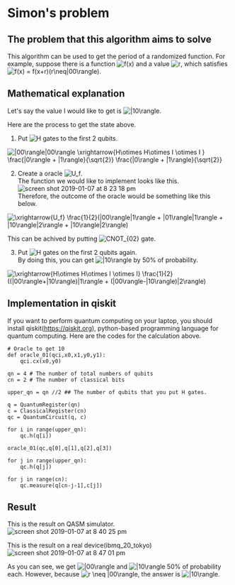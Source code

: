 # Simon's problem

## The problem that this algorithm aims to solve  
 This algorithm can be used to get the period of a randomized function. For example, suppose there is a function <img src="https://latex.codecogs.com/gif.latex?f(x)" title="f(x)" /> and a value <img src="https://latex.codecogs.com/gif.latex?r" title="r" />, which satisfies <img src="https://latex.codecogs.com/gif.latex?f(x)&space;=&space;f(x&plus;r)(r\neq|00\rangle)" title="f(x) = f(x+r)(r\neq|00\rangle)" />.    

## Mathematical explanation  
 Let's say the value I would like to get is <img src="https://latex.codecogs.com/gif.latex?|10\rangle" title="|10\rangle" />.  
 
Here are the process to get the state above.  

1. Put <img src="https://latex.codecogs.com/gif.latex?H" title="H" /> gates to the first 2 qubits.  
<img src="https://latex.codecogs.com/gif.latex?|00\rangle|00\rangle&space;\xrightarrow{H\otimes&space;H\otimes&space;I&space;\otimes&space;I&space;}&space;\frac{|0\rangle&space;&plus;&space;|1\rangle}{\sqrt{2}}&space;\frac{|0\rangle&space;&plus;&space;|1\rangle}{\sqrt{2}}" title="|00\rangle|00\rangle \xrightarrow{H\otimes H\otimes I \otimes I } \frac{|0\rangle + |1\rangle}{\sqrt{2}} \frac{|0\rangle + |1\rangle}{\sqrt{2}}" />  

2. Create a oracle <img src="https://latex.codecogs.com/gif.latex?U_f" title="U_f" />.   
The function we would like to implement looks like this.
![screen shot 2019-01-07 at 8 23 18 pm](https://user-images.githubusercontent.com/45162150/50765716-2249f500-12ba-11e9-8bb3-83be46d029d6.png)  
Therefore, the outcome of the oracle would be something like this below.  
<img src="https://latex.codecogs.com/gif.latex?\xrightarrow{U_f}&space;\frac{1}{2}(|00\rangle|1\rangle&space;&plus;&space;|01\rangle|1\rangle&space;&plus;&space;|10\rangle|2\rangle&space;&plus;&space;|10\rangle|2\rangle)" title="\xrightarrow{U_f} \frac{1}{2}(|00\rangle|1\rangle + |01\rangle|1\rangle + |10\rangle|2\rangle + |10\rangle|2\rangle)" />  

This can be achived by putting <img src="https://latex.codecogs.com/gif.latex?CNOT_{02}" title="CNOT_{02}" /> gate. 

3. Put <img src="https://latex.codecogs.com/gif.latex?H" title="H" /> gates on the first 2 qubits again.  
By doing this, you can get <img src="https://latex.codecogs.com/gif.latex?|10\rangle" title="|10\rangle" /> by 50% of probability.  

<img src="https://latex.codecogs.com/gif.latex?\xrightarrow{H\otimes&space;H\otimes&space;I&space;\otimes&space;I}&space;\frac{1}{2}&space;((|00\rangle&plus;|10\rangle)|1\rangle&space;&plus;&space;(|00\rangle-|10\rangle)|2\rangle)" title="\xrightarrow{H\otimes H\otimes I \otimes I} \frac{1}{2} ((|00\rangle+|10\rangle)|1\rangle + (|00\rangle-|10\rangle)|2\rangle)" />  

## Implementation in qiskit  
If you want to perform quantum computing on your laptop, you should install qiskit(https://qiskit.org), python-based programming language for quantum computing. Here are the codes for the calculation above.  

```
# Oracle to get 10
def oracle_01(qci,x0,x1,y0,y1):
    qci.cx(x0,y0) 
    
qn = 4 # The number of total numbers of qubits
cn = 2 # The number of classical bits

upper_qn = qn //2 ## The number of qubits that you put H gates.

q = QuantumRegister(qn)
c = ClassicalRegister(cn)
qc = QuantumCircuit(q, c)

for i in range(upper_qn):
    qc.h(q[i])

oracle_01(qc,q[0],q[1],q[2],q[3])

for j in range(upper_qn):
    qc.h(q[j])

for j in range(cn):
    qc.measure(q[cn-j-1],c[j])
```  

## Result  
This is the result on QASM simulator.  
![screen shot 2019-01-07 at 8 40 25 pm](https://user-images.githubusercontent.com/45162150/50766446-95546b00-12bc-11e9-9c7e-8d3117cc20fd.png)  

This is the result on a real device(ibmq_20_tokyo)  
![screen shot 2019-01-07 at 8 47 01 pm](https://user-images.githubusercontent.com/45162150/50766660-6ee2ff80-12bd-11e9-9c2e-91098b40ffb6.png)  

As you can see, we get <img src="https://latex.codecogs.com/gif.latex?|00\rangle" title="|00\rangle" /> and <img src="https://latex.codecogs.com/gif.latex?|10\rangle" title="|10\rangle" /> 50% of probability each.  However, because <img src="https://latex.codecogs.com/gif.latex?r&space;\neq&space;|00\rangle" title="r \neq |00\rangle" />, the answer is <img src="https://latex.codecogs.com/gif.latex?|10\rangle" title="|10\rangle" />.

